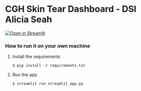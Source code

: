 # CGH Skin Tear Dashboard - DSI Alicia Seah


[![Open in Streamlit](https://static.streamlit.io/badges/streamlit_badge_black_white.svg)](https://cgh-skin-tear.streamlit.app/)

### How to run it on your own machine

1. Install the requirements

   ```
   $ pip install -r requirements.txt
   ```

2. Run the app

   ```
   $ streamlit run streamlit_app.py
   ```
